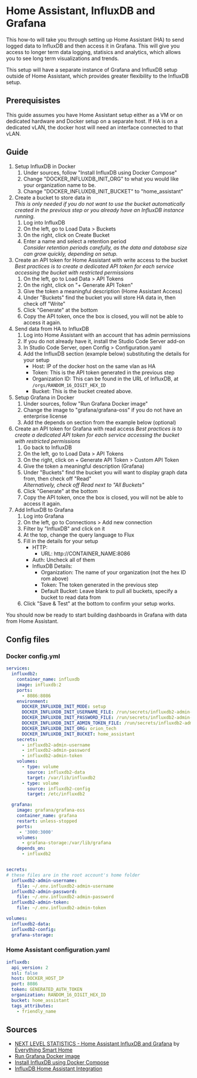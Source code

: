 # Home Assistant, InfluxDB and Grafana

This how-to will take you through setting up Home Assistant (HA) to send logged data to InfluxDB and then access it in Grafana. This will give you access to longer term data logging, statisics and analytics, which allows you to see long term visualizations and trends.

This setup will have a separate instance of Grafana and InfluxDB setup outside of Home Assistant, which provides greater flexibility to the InfluxDB setup.

## Prerequisistes

This guide assumes you have Home Assistant setup either as a VM or on dedicated hardware and Docker setup on a separate host. If HA is on a dedicated vLAN, the docker host will need an interface connected to that vLAN.

## Guide

1. Setup InfluxDB in Docker
   1. Under sources, follow "Install InfluxDB using Docker Compose"
   2. Change "DOCKER_INFLUXDB_INIT_ORG" to what you would like your organization name to be.
   3. Change "DOCKER_INFLUXDB_INIT_BUCKET" to "home_assistant"
2. Create a bucket to store data in  
   _This is only needed if you do not want to use the bucket automatically created in the previous step or you already have an InfluxDB instance running._
   1. Log into InfluxDB
   2. On the left, go to Load Data > Buckets
   3. On the right, click on Create Bucket
   4. Enter a name and select a retention period  
      _Consider retention periods carefully, as the data and database size can grow quickly, depending on setup._
3. Create an API token for Home Assistant with write access to the bucket  
   _Best practices is to create a dedicated API token for each service accessing the bucket with restricted permissions_
   1. On the left, go to Load Data > API Tokens
   2. On the right, click on "+ Generate API Token"
   3. Give the token a meaningful description (Home Assistant Access)
   4. Under "Buckets" find the bucket you will store HA data in, then check off "Write"
   5. Click "Generate" at the bottom
   6. Copy the API token, once the box is closed, you will not be able to access it again.
4. Send data from HA to InfluxDB
   1. Log into Home Assistant with an account that has admin permissions
   2. If you do not already have it, install the Studio Code Server add-on
   3. In Studio Code Server, open Config > Configuration.yaml
   4. Add the InfluxDB section (example below) substituting the details for your setup
      - Host: IP of the docker host on the same vlan as HA
      - Token: This is the API token generated in the previous step
      - Organization ID: This can be found in the URL of InfluxDB, at `/orgs/RANDOM_16_DIGIT_HEX_ID`
      - Bucket: This is the bucket created above.
5. Setup Grafana in Docker
   1. Under sources, follow "Run Grafana Docker image"
   2. Change the image to "grafana/grafana-oss" if you do not have an enterprise license
   3. Add the depends on section from the example below (optional)
6. Create an API token for Grafana with read access
   _Best practices is to create a dedicated API token for each service accessing the bucket with restricted permissions_
   1. Go back to InfluxDB
   2. On the left, go to Load Data > API Tokens
   3. On the right, click on + Generate API Token > Custom API Token
   4. Give the token a meaningful description (Grafana)
   5. Under "Buckets" find the bucket you will want to display graph data from, then check off "Read"  
      _Alternatively, check off Read next to "All Buckets"_
   6. Click "Generate" at the bottom
   7. Copy the API token, once the box is closed, you will not be able to access it again.
7. Add InfluxDB to Grafana
   1. Log into Grafana
   2. On the left, go to Connections > Add new connection
   3. Filter by "InfluxDB" and click on it
   4. At the top, change the query language to Flux
   5. Fill in the details for your setup
      - HTTP:
        - URL: http://CONTAINER_NAME:8086
      - Auth: Uncheck all of them
      - InfluxDB Details:
        - Organization: The name of your organization (not the hex ID rom above)
        - Token: The token generated in the previous step
        - Default Bucket: Leave blank to pull all buckets, specify a bucket to read data from
   6. Click "Save & Test" at the bottom to confirm your setup works.

You should now be ready to start building dashboards in Grafana with data from Home Assistant. 

## Config files

### Docker config.yml

```yaml
services:
  influxdb2:
    container_name: influxdb
    image: influxdb:2
    ports:
      - 8086:8086
    environment:
      DOCKER_INFLUXDB_INIT_MODE: setup
      DOCKER_INFLUXDB_INIT_USERNAME_FILE: /run/secrets/influxdb2-admin-username
      DOCKER_INFLUXDB_INIT_PASSWORD_FILE: /run/secrets/influxdb2-admin-password
      DOCKER_INFLUXDB_INIT_ADMIN_TOKEN_FILE: /run/secrets/influxdb2-admin-token
      DOCKER_INFLUXDB_INIT_ORG: orion_tech
      DOCKER_INFLUXDB_INIT_BUCKET: home_assistant
    secrets:
      - influxdb2-admin-username
      - influxdb2-admin-password
      - influxdb2-admin-token
    volumes:
      - type: volume
        source: influxdb2-data
        target: /var/lib/influxdb2
      - type: volume
        source: influxdb2-config
        target: /etc/influxdb2

  grafana:
    image: grafana/grafana-oss
    container_name: grafana
    restart: unless-stopped
    ports:
     - '3000:3000'
    volumes:
      - grafana-storage:/var/lib/grafana
    depends_on:
      - influxdb2


secrets:
# these files are in the root account's home folder
  influxdb2-admin-username:
    file: ~/.env.influxdb2-admin-username
  influxdb2-admin-password:
    file: ~/.env.influxdb2-admin-password
  influxdb2-admin-token:
    file: ~/.env.influxdb2-admin-token

volumes:
  influxdb2-data:
  influxdb2-config:
  grafana-storage:
```

### Home Assistant configuration.yaml

```yaml
influxdb:
  api_version: 2
  ssl: false
  host: DOCKER_HOST_IP
  port: 8086
  token: GENERATED_AUTH_TOKEN
  organization: RANDOM_16_DIGIT_HEX_ID
  bucket: home_assistant
  tags_attributes:
    - friendly_name
```

## Sources

- [NEXT LEVEL STATISTICS - Home Assistant InfluxDB and Grafana](https://www.youtube.com/watch?v=eJ-XE2tsD4U&list=PLHCmYWBoMir8f38aFD0hWvP7nGu82U1ob) by [Everything Smart Home](https://www.youtube.com/@EverythingSmartHome)
- [Run Grafana Docker image](https://grafana.com/docs/grafana/latest/setup-grafana/installation/docker/)
- [Install InfluxDB using Docker Compose](https://docs.influxdata.com/influxdb/v2/install/use-docker-compose/)
- [InfluxDB Home Assistant Integration](https://www.home-assistant.io/integrations/influxdb/)
